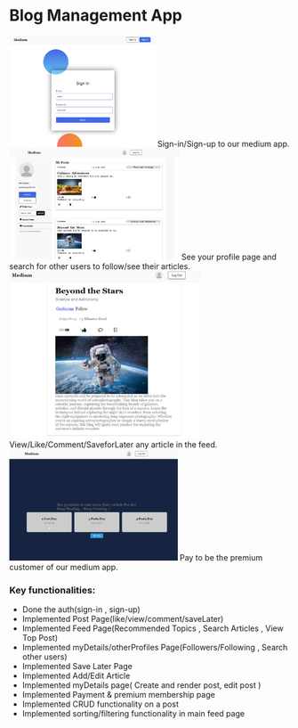 # Blog Management App

<img src="ReadMe/signin.png" height="200"/>     
Sign-in/Sign-up to our medium app.

<img src="ReadMe/myDetails.png" height="200"/>     
See your profile page and search for other users to follow/see their articles.

<img src="ReadMe/post.png" height="300"/>     
View/Like/Comment/SaveforLater any article in the feed.

<img src="ReadMe/payment.png" height="200"/>     
Pay to be the premium customer of our medium app.

### Key functionalities:
- Done the auth(sign-in , sign-up) 
- Implemented Post Page(like/view/comment/saveLater) 
- Implemented Feed Page(Recommended Topics , Search Articles , View Top Post) 
- Implemented myDetails/otherProfiles Page(Followers/Following , Search other users) 
- Implemented Save Later Page 
- Implemented Add/Edit Article 
- Implemented myDetails page( Create and render post, edit post ) 
- Implemented Payment & premium membership page 
- Implemented CRUD functionality on a post 
- Implemented sorting/filtering functionality in main feed page 
  
